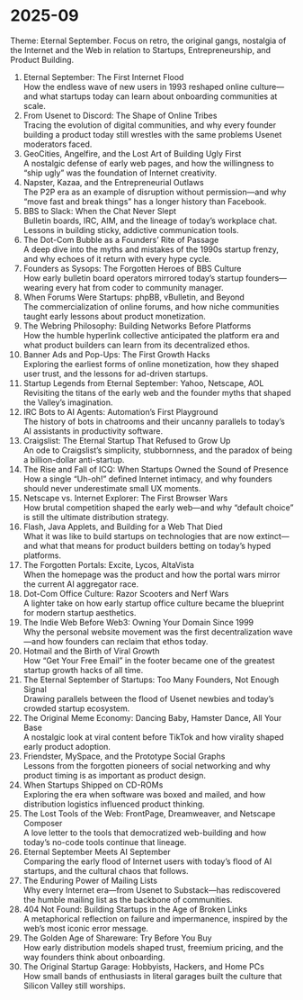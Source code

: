 # 2025-09

Theme: Eternal September. Focus on retro, the original gangs, nostalgia of the Internet and the Web in relation to Startups, Entrepreneurship, and Product Building.

1. Eternal September: The First Internet Flood  
How the endless wave of new users in 1993 reshaped online culture—and what startups today can learn about onboarding communities at scale.  
2. From Usenet to Discord: The Shape of Online Tribes  
Tracing the evolution of digital communities, and why every founder building a product today still wrestles with the same problems Usenet moderators faced.  
3. GeoCities, Angelfire, and the Lost Art of Building Ugly First  
A nostalgic defense of early web pages, and how the willingness to “ship ugly” was the foundation of Internet creativity.  
4. Napster, Kazaa, and the Entrepreneurial Outlaws  
The P2P era as an example of disruption without permission—and why “move fast and break things” has a longer history than Facebook.  
5. BBS to Slack: When the Chat Never Slept  
Bulletin boards, IRC, AIM, and the lineage of today’s workplace chat. Lessons in building sticky, addictive communication tools.  
6. The Dot-Com Bubble as a Founders’ Rite of Passage  
A deep dive into the myths and mistakes of the 1990s startup frenzy, and why echoes of it return with every hype cycle.  
7. Founders as Sysops: The Forgotten Heroes of BBS Culture  
How early bulletin board operators mirrored today’s startup founders—wearing every hat from coder to community manager.  
8. When Forums Were Startups: phpBB, vBulletin, and Beyond  
The commercialization of online forums, and how niche communities taught early lessons about product monetization.  
9. The Webring Philosophy: Building Networks Before Platforms  
How the humble hyperlink collective anticipated the platform era and what product builders can learn from its decentralized ethos.  
10. Banner Ads and Pop-Ups: The First Growth Hacks  
Exploring the earliest forms of online monetization, how they shaped user trust, and the lessons for ad-driven startups.  
11. Startup Legends from Eternal September: Yahoo, Netscape, AOL  
Revisiting the titans of the early web and the founder myths that shaped the Valley’s imagination.  
12. IRC Bots to AI Agents: Automation’s First Playground  
The history of bots in chatrooms and their uncanny parallels to today’s AI assistants in productivity software.  
13. Craigslist: The Eternal Startup That Refused to Grow Up  
An ode to Craigslist’s simplicity, stubbornness, and the paradox of being a billion-dollar anti-startup.  
14. The Rise and Fall of ICQ: When Startups Owned the Sound of Presence  
How a single “Uh-oh!” defined Internet intimacy, and why founders should never underestimate small UX moments.  
15. Netscape vs. Internet Explorer: The First Browser Wars  
How brutal competition shaped the early web—and why “default choice” is still the ultimate distribution strategy.  
16. Flash, Java Applets, and Building for a Web That Died  
What it was like to build startups on technologies that are now extinct—and what that means for product builders betting on today’s hyped platforms.  
17. The Forgotten Portals: Excite, Lycos, AltaVista  
When the homepage was the product and how the portal wars mirror the current AI aggregator race.  
18. Dot-Com Office Culture: Razor Scooters and Nerf Wars  
A lighter take on how early startup office culture became the blueprint for modern startup aesthetics.  
19. The Indie Web Before Web3: Owning Your Domain Since 1999  
Why the personal website movement was the first decentralization wave—and how founders can reclaim that ethos today.  
20. Hotmail and the Birth of Viral Growth  
How “Get Your Free Email” in the footer became one of the greatest startup growth hacks of all time.  
21. The Eternal September of Startups: Too Many Founders, Not Enough Signal  
Drawing parallels between the flood of Usenet newbies and today’s crowded startup ecosystem.  
22. The Original Meme Economy: Dancing Baby, Hamster Dance, All Your Base  
A nostalgic look at viral content before TikTok and how virality shaped early product adoption.  
23. Friendster, MySpace, and the Prototype Social Graphs  
Lessons from the forgotten pioneers of social networking and why product timing is as important as product design.  
24. When Startups Shipped on CD-ROMs  
Exploring the era when software was boxed and mailed, and how distribution logistics influenced product thinking.  
25. The Lost Tools of the Web: FrontPage, Dreamweaver, and Netscape Composer  
A love letter to the tools that democratized web-building and how today’s no-code tools continue that lineage.  
26. Eternal September Meets AI September  
Comparing the early flood of Internet users with today’s flood of AI startups, and the cultural chaos that follows.  
27. The Enduring Power of Mailing Lists  
Why every Internet era—from Usenet to Substack—has rediscovered the humble mailing list as the backbone of communities.  
28. 404 Not Found: Building Startups in the Age of Broken Links  
A metaphorical reflection on failure and impermanence, inspired by the web’s most iconic error message.  
29. The Golden Age of Shareware: Try Before You Buy  
How early distribution models shaped trust, freemium pricing, and the way founders think about onboarding.  
30. The Original Startup Garage: Hobbyists, Hackers, and Home PCs  
How small bands of enthusiasts in literal garages built the culture that Silicon Valley still worships.